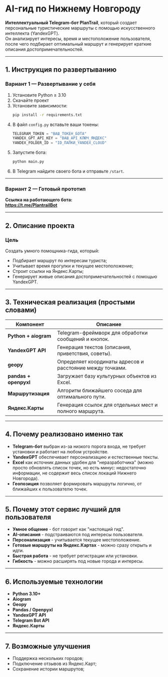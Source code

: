 # AI-гид по Нижнему Новгороду

**Интеллектуальный Telegram-бот PlanTrail**, который создает персональные туристические маршруты с помощью искусственного интеллекта (YandexGPT).  
Он анализирует интересы, время и местоположение пользователя, после чего подбирает оптимальный маршрут и генерирует краткие описания достопримечательностей.

---

## 1. Инструкция по развертыванию

### Вариант 1 — Развертывание у себя
1. Установите Python ≥ 3.10  
2. Скачайте проект
3. Установите зависимости:
   ```bash
   pip install -r requirements.txt
   ```
4. В файл `config.py` вставьте ваши токены:
   ```python
   TELEGRAM_TOKEN = "ВАШ_ТОКЕН_БОТА"
   YANDEX_GPT_API_KEY = "ВАШ_API_КЛЮЧ_ЯНДЕКС"
   YANDEX_FOLDER_ID = "ID_ПАПКИ_YANDEX_CLOUD"
   ```
5. Запустите бота:
   ```bash
   python main.py
   ```
6. В Telegram найдите своего бота и отправьте `/start`.

---

### Вариант 2 — Готовый прототип
**Ссылка на работающего бота:**  
**https://t.me/PlantrailBot**  

---

## 2. Описание проекта

### Цель
Создать умного помощника-гида, который:
- Подбирает маршрут по интересам туриста;
- Учитывает время прогулки и текущее местоположение;
- Строит ссылки на Яндекс.Карты;
- Генерирует живые описания достопримечательностей с помощью YandexGPT.

---

## 3. Техническая реализация (простыми словами)

| Компонент | Описание |
|------------|-----------|
| **Python + aiogram** | Telegram-фреймворк для обработки сообщений и кнопок. |
| **YandexGPT API** | Генерация текстов (описания, приветствия, советы). |
| **geopy** | Определяет координаты адресов и расстояние между точками. |
| **pandas + openpyxl** | Загружает базу культурных объектов из Excel. |
| **Маршрутизация** | Алгоритм ближайшего соседа для оптимального пути. |
| **Яндекс.Карты** | Генерация ссылок для отдельных мест и полного маршрута. |

---

## 4. Почему реализовано именно так

- **Telegram-бот** выбран из-за низкого порога входа, не требует установки и работает на любом устройстве.
- **YandexGPT** обеспечивает персонализацию и естественные тексты.
- **Excel** как источник данных удобен для "неразработчика" (можно просто обновлять список точек, но есть минус: недостаточно информации, не содержит весь список локаций Нижнего Новгорода).
- **Геопозиция** позволяет формировать маршруты логично, от ближайших к пользователю точек.

---

## 5. Почему этот сервис лучший для пользователя

- **Умное общение** - бот говорит как "настоящий гид".  
- **AI-описания** - подстраиваются под интересы пользователя.  
- **Персонализация** - учитывается текущее местоположение.  
- **Готовые маршруты на Яндекс.Картах** - можно сразу открыть и идти.  
- **Быстрая работа** - не требует регистрации или установки.  
- **Гибкость** - можно расширять под новые города и интересы. 
---

## 6. Используемые технологии

- **Python 3.10+**
- **Aiogram**
- **Geopy**
- **Pandas / Openpyxl**
- **YandexGPT API**
- **Telegram Bot API**
- **Яндекс.Карты**

---

## 7. Возможные улучшения

- Поддержка нескольких городов;
- Подключение отзывов из Яндекс.Карт;
- Сохранение истории маршрутов;

